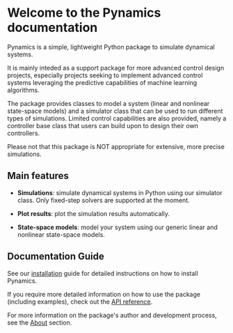 # Welcome to the Pynamics documentation

Pynamics is a simple, lightweight Python package to simulate dynamical systems.

It is mainly inteded as a support package for more advanced control design projects, especially projects seeking to implement advanced control systems leveraging the predictive capabilities of machine learning algorithms.

The package provides classes to model a system (linear and nonlinear state-space models) and a simulator class that can be used to run different types of simulations. Limited control capabilities are also provided, namely a controller base class that users can build upon to design their own controllers.

Please not that this package is NOT appropriate for extensive, more precise simulations.

## Main features
- **Simulations**: simulate dynamical systems in Python using our simulator class. Only fixed-step solvers are supported at the moment.

- **Plot results**: plot the simulation results automatically.

- **State-space models**: model your system using our generic linear and nonlinear state-space models.

## Documentation Guide
See our [installation](installation.md) guide for detailed instructions on how to install Pynamics.

If you require more detailed information on how to use the package (including examples), check out the [API reference](API_ref/index.md).

For more information on the package's author and development process, see the [About](about.md) section.